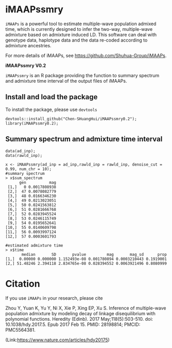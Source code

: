 # iMAAPssmry

```iMAAPs``` is a powerful tool to estimate multiple-wave population admixed time, which is currently designed to infer the two-way, multiple-wave admixture based on admixture induced LD. This software can deal with genotype data, haplotype data and the data re-coded according to admixture ancestries.

For more details of iMAAPs, see https://github.com/Shuhua-Group/iMAAPs.

**iMAAPssmry V0.2**

```iMAAPssmry``` is an R package providing the function to summary spectrum and admixture time interval of the output files of iMAAPs.

## Install and load the package
To install the package, please use ```devtools```
```
devtools::install_github("Chen-SHuangHui/iMAAPssmry0.2");
library(iMAAPssmry0.2);
```

## Summary spectrum and admixture time interval
```
data(ad_inp);
data(rawld_inp);

x <- iMAAPssmry(ad_inp = ad_inp,rawld_inp = rawld_inp, denoise_cut = 0.99, num_chr = 10);
#summary spectrum
> x$sum_spectrum
      gen          mag
 [1,]   0 0.0017808938
 [2,]  47 0.0078082779
 [3,]  48 0.0166346230
 [4,]  49 0.0213023051
 [5,]  50 0.0241563812
 [6,]  51 0.0281666768
 [7,]  52 0.0283945524
 [8,]  53 0.0246115749
 [9,]  54 0.0195652641
[10,]  55 0.0140609798
[11,]  56 0.0093997124
[12,]  57 0.0003601793

#estimated admixture time
> x$time
       median       SD       pvalue         mag       mag_sd      prop
[1,]  0.00000 0.000000 1.152493e-08 0.001780894 0.0003210443 0.1919001
[2,] 51.48246 2.394118 2.834765e-08 0.028394552 0.0063921496 0.8080999
```

# Citation
If you use ```iMAAPs``` in your research, please cite

Zhou Y, Yuan K, Yu Y, Ni X, Xie P, Xing EP, Xu S. Inference of multiple-wave population admixture by modeling decay of linkage disequilibrium with polynomial functions. Heredity (Edinb). 2017 May;118(5):503-510. doi: 10.1038/hdy.2017.5. Epub 2017 Feb 15. PMID: 28198814; PMCID: PMC5564381.

(Link:https://www.nature.com/articles/hdy20175)




